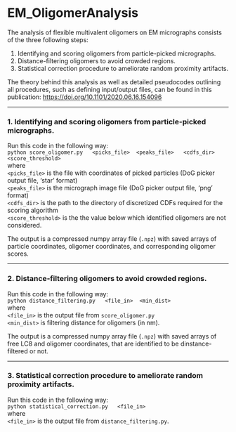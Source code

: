 # EM_OligomerAnalysis

The analysis of flexible multivalent oligomers on EM micrographs consists of the three following steps:
1. Identifying and scoring oligomers from particle-picked micrographs.
2. Distance-filtering oligomers to avoid crowded regions.
3. Statistical correction procedure to ameliorate random proximity artifacts.

The theory behind this analysis as well as detailed pseudocodes outlining all procedures, such as defining input/output files, can be found in this publication:
https://doi.org/10.1101/2020.06.16.154096   

---

### 1. Identifying and scoring oligomers from particle-picked micrographs.

Run this code in the following way:<br />
`python score_oligomer.py   <picks_file>  <peaks_file>   <cdfs_dir>  <score_threshold>` <br />
where<br /> 
`<picks_file>` is the file with coordinates of picked particles (DoG picker output file, ‘star’ format)<br />
`<peaks_file>` is the micrograph image file (DoG picker output file, ‘png’ format)<br />
`<cdfs_dir>`   is the path to the directory of discretized CDFs required for the scoring algorithm<br />
`<score_threshold>` is the the value below which identified oligomers are not considered.

The output is a compressed numpy array file (`.npz`) with saved arrays of particle coordinates, oligomer coordinates, and corresponding oligomer scores.

---

### 2. Distance-filtering oligomers to avoid crowded regions.

Run this code in the following way:<br />
`python distance_filtering.py   <file_in>  <min_dist>`<br />
where<br /> 
`<file_in>`  is the output file from `score_oligomer.py`<br />
`<min_dist>` is filtering distance for oligomers (in nm).

The output is a compressed numpy array file (`.npz`) with saved arrays of free LC8 and oligomer coordinates, that are identified to be dinstance-filtered or not.

---

### 3. Statistical correction procedure to ameliorate random proximity artifacts.

Run this code in the following way:<br />
`python statistical_correction.py   <file_in>`<br />
where<br /> 
`<file_in>`  is the output file from `distance_filtering.py`.





